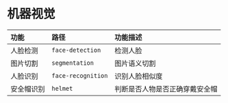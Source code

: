 # 机器视觉

|功能|路径|功能描述|
|:--|:--|:--|
|人脸检测|`face-detection`|检测人脸|
|图片切割|`segmentation`|图片语义切割|
|人脸识别|`face-recognition`|识别人脸相似度|
|安全帽识别|`helmet`|判断是否人物是否正确穿戴安全帽|
